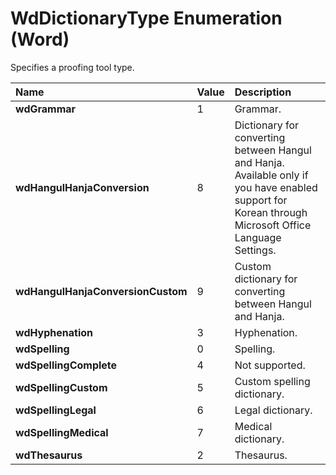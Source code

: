 
# WdDictionaryType Enumeration (Word)

Specifies a proofing tool type.



|**Name**|**Value**|**Description**|
|:-----|:-----|:-----|
| **wdGrammar**|1|Grammar.|
| **wdHangulHanjaConversion**|8|Dictionary for converting between Hangul and Hanja. Available only if you have enabled support for Korean through Microsoft Office Language Settings.|
| **wdHangulHanjaConversionCustom**|9|Custom dictionary for converting between Hangul and Hanja.|
| **wdHyphenation**|3|Hyphenation.|
| **wdSpelling**|0|Spelling.|
| **wdSpellingComplete**|4|Not supported.|
| **wdSpellingCustom**|5|Custom spelling dictionary.|
| **wdSpellingLegal**|6|Legal dictionary.|
| **wdSpellingMedical**|7|Medical dictionary.|
| **wdThesaurus**|2|Thesaurus.|
